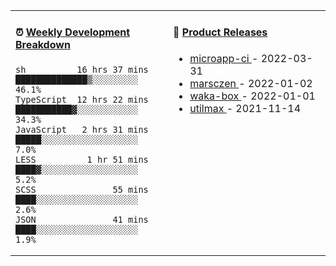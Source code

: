 <table width="800px">
<tr>
<td valign="top" width="50%">

####  ⏰  <a href="https://gist.github.com/marsczen/0c39a3e7b4a372c6cff4a8714271308c" target="_blank">Weekly Development Breakdown</a>

<!-- code_time starts -->

```text
sh          16 hrs 37 mins  ██████████████▒░░░░░░░░░  46.1%
TypeScript  12 hrs 22 mins  ███████████▓░░░░░░░░░░░░  34.3%
JavaScript   2 hrs 31 mins  █████░░░░░░░░░░░░░░░░░░░   7.0%
LESS          1 hr 51 mins  ████▓░░░░░░░░░░░░░░░░░░░   5.2%
SCSS               55 mins  ████░░░░░░░░░░░░░░░░░░░░   2.6%
JSON               41 mins  ████░░░░░░░░░░░░░░░░░░░░   1.9%
```

<!-- code_time ends -->
</td>
<td valign="top" width="50%">

#### 🌾 <a href="https://github.com/marsczen/marsczen/blob/master/releases.md" target="_blank">Product Releases</a>

<!-- recent_releases starts -->
* <a href='https://github.com/marsczen/microapp-ci/releases/tag/v0.0.2' target='_blank'>microapp-ci </a> - 2022-03-31
* <a href='https://github.com/marsczen/marsczen/releases/tag/v0.0.1' target='_blank'>marsczen </a> - 2022-01-02
* <a href='https://github.com/marsczen/waka-box/releases/tag/v3.0.1' target='_blank'>waka-box </a> - 2022-01-01
* <a href='https://github.com/marsczen/utilmax/releases/tag/v1.0.6' target='_blank'>utilmax </a> - 2021-11-14
<!-- recent_releases ends -->

</td>
</tr>
  </table>
